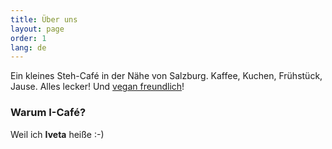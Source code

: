 ```yaml
---
title: Über uns
layout: page
order: 1
lang: de
---
```


Ein kleines Steh-Café in der Nähe von Salzburg. Kaffee, Kuchen, Frühstück, Jause. Alles lecker! Und [vegan freundlich](/veg-friendly)!

### Warum I-Café?
Weil ich **Iveta** heiße :-)